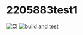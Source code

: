 # 2205883test1
[![CI](https://github.com/hp0119/2205883test1/actions/workflows/blank.yml/badge.svg)](https://github.com/hp0119/2205883test1/actions/workflows/blank.yml)
[![build and test](https://github.com/hp0119/2205883test1/actions/workflows/build-and-test1.yml/badge.svg)](https://github.com/hp0119/2205883test1/actions/workflows/build-and-test1.yml)
